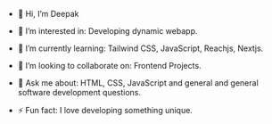 - 👋 Hi, I’m Deepak
  
- 👀 I’m interested in:
  Developing dynamic webapp.
  
- 🌱 I’m currently learning:
  Tailwind CSS, JavaScript, Reachjs, Nextjs.
  
- 💞️ I’m looking to collaborate on:
  Frontend Projects.


- 💬 Ask me about:
  HTML, CSS, JavaScript and general and general software development questions.
  
- ⚡ Fun fact:
  I love developing something unique.

<!---
MrrDeepak/MrrDeepak is a ✨ special ✨ repository because its `README.md` (this file) appears on your GitHub profile.
You can click the Preview link to take a look at your changes.
--->
